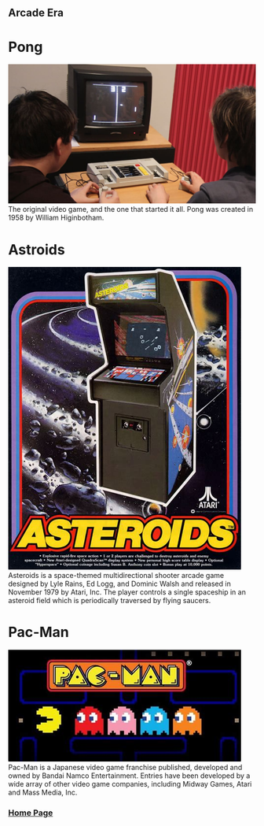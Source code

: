 ## Arcade Era

# Pong
![Pong Image](/gettyimages-108341019.jpg)
The original video game, and the one that started it all.
Pong was created in 1958 by  William Higinbotham.

# Astroids
![Asteroids Image](/download.jfif)
Asteroids is a space-themed multidirectional shooter arcade game designed by Lyle Rains, Ed Logg, and Dominic Walsh and released in November 1979 by Atari, Inc. The player controls a single spaceship in an asteroid field which is periodically traversed by flying saucers.

# Pac-Man
![Pac-Man Image](/pacmanimg1.jfif)
Pac-Man is a Japanese video game franchise published, developed and owned by Bandai Namco Entertainment. Entries have been developed by a wide array of other video game companies, including Midway Games, Atari and Mass Media, Inc.

### [Home Page](/index.md) 


